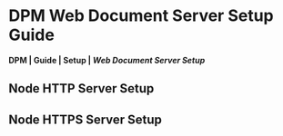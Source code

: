 # DPM Web Document Server Setup Guide
**DPM \| Guide \| Setup \| *Web Document Server Setup***  

## Node HTTP Server Setup

## Node HTTPS Server Setup